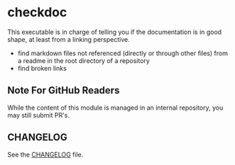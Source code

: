 # checkdoc

This executable is in charge of telling you if the documentation is in good shape, at least from a linking perspective.

  - find markdown files not referenced (directly or through other files) from a readme in the root directory
    of a repository
  - find broken links

## Note For GitHub Readers

While the content of this module is managed in an internal repository,
you may still submit PR's.

## CHANGELOG

See the [CHANGELOG](CHANGELOG.md) file.
